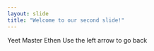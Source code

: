 ```yaml
---
layout: slide
title: "Welcome to our second slide!"
---
```

Yeet Master Ethen
Use the left arrow to go back
